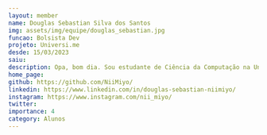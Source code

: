 ```yaml
---
layout: member
name: Douglas Sebastian Silva dos Santos
img: assets/img/equipe/douglas_sebastian.jpg
funcao: Bolsista Dev
projeto: Universi.me
desde: 15/03/2023
saiu:
description: Opa, bom dia. Sou estudante de Ciência da Computação na Universidade Federal da Paraíba - Campus IV. Apaixonado em programação, gosto de várias linguagens, as principais sendo Python, Java, C/C++, JavaScript/TypeScript e SQL. Também conheço alguns frameworks e bibliotecas, como React, Angular, SpringBoot e JPA. Atualmente faço parte do projeto Universi.me como desenvolvedor back end e no meu tempo livre estudo desenvolvimento de jogos com C++. E pra relaxar um RPG, anime ou então mangá.
home_page:
github: https://github.com/NiiMiyo/
linkedin: https://www.linkedin.com/in/douglas-sebastian-niimiyo/
instagram: https://www.instagram.com/nii_miyo/
twitter:
importance: 4
category: Alunos
---
```

